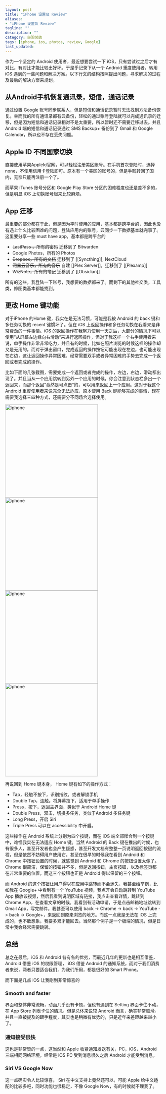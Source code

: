 ```yaml
---
layout: post
title: "iPhone 设置及 Review"
aliases:
- "iPhone 设置及 Review"
tagline: ""
description: ""
category: 经验总结
tags: [iphone, ios, photos, review, Google]
last_updated: 
---
```


作为一个坚定的 Android 使用者，最近想要尝试一下 iOS，只有尝试过之后才有对比，有对比才能比较出好坏。于是乎记录下从一个 Android 重度使用者，转用 iOS 遇到的一些问题和解决方案。以下行文的结构按照提出问题，寻求解决的过程及最后的解决方案来规划。

## 从Android手机恢复通讯录，短信，通话记录
通过设置 Google 账号同步联系人，但是短信和通话记录暂时无法找到方法备份恢复。幸而我的所有通讯录都有云备份，轻松的通过账号登陆就可以完成通讯录的迁移，但是因为短信和通话记录相对不是太重要，所以暂时还不需要迁移过去。并且 Android 端的短信和通话记录通过 SMS Backup+ 备份到了 Gmail 和 Google Calendar，所以也不存在丢失问题。

## Apple ID 不同国家切换
直接使用苹果AppleId官网，可以轻松注册美区账号。在手机首次登陆时，选择 none，不使用信用卡登陆即可。原本有一个美区的账号的，但是手贱转回了国内，无奈只能再注册一个了。

而苹果 iTunes 账号分区和 Google Play Store 分区的困难程度也还是差不多的，但是明显 iOS 上切换账号起来比较麻烦。

## App 迁移
最重要的部分都在于此，但是因为平时使用的应用，基本都是跨平台的，因此也没有遇上什么比较困难的问题，登陆应用内的账号，云同步一下数据基本就完事了。这里要分享一些 must have app，基本都是跨平台的

- ~~LastPass ，所有的密码~~ 迁移到了 Bitwarden
- Google Photos，所有的 Photos
- ~~Dropbox，所有的文档~~ 迁移到了 [[Syncthing]], NextCloud
- ~~网易云音乐，所有的音乐~~ 自建 [[Plex Server]]，迁移到了 [[Plexamp]]
- ~~WizNote，所有的笔记~~ 迁移到了 [[Obsidian]]

所有的这些，我登陆一下账号，我想要的数据都来了。而剩下的其他社交类，工具类，修图类基本都能找到。

## 更改 Home 键功能
对于iPhone 的Home 键，我实在是无法习惯，可能是我被 Android 的 back 键和多任务切换的 recent 键惯坏了。但在 iOS 上返回操作和多任务切换在我看来是非常费劲的一件事情。iOS 的返回操作在我努力使用一天之后，大部分的情况下可以使用“从屏幕左边缘向右滑动“来进行返回操作，但对于我这样一个右手使用者来说，单手操作非常非常吃力，并且有的时候，比如在照片浏览的时候这样的操作却又是无用的。而对于弹出窗口，完成返回的操作按钮可能出现在左边，也可能出现在右边，这让返回操作异常困难，经常需要双手或者异常困难的手势去完成一个返回或者完成的操作。

比如下面的几张截图，需要完成一个返回或者完成的操作，左边，右边，滑动都出现了。并且当从一个应用跳转到另外一个应用的时候，你会注意到状态栏多出一个返回来，而那个返回”竟然是可点击“的，可以用来返回上一个应用。这对于我这个 Android 重度使用者来说完全无法适应，原本使用 Back 键能够完成的事情，现在需要我选择三四种方式，还需要分不同场合选择使用。

<img src="https://lh4.googleusercontent.com/-k7LTODJdIcI/WFAQbq1d4ZI/AAAAAAABHbc/KnHT364EljIMst5RNNjoJGKD67-zmSKwQCL0B/w506-h900-no/iphone_back_1.jpg" width="300px" alt="iphone"/>

<img src="https://lh4.googleusercontent.com/-_9CYm2DdnyU/WFAQbpa9V6I/AAAAAAABHbc/mUuzEXMTN4cev9nHqXMyvH00XgBidrhygCL0B/w506-h900-no/iphone_back_2.jpg" width="300px" alt="iphone"/>

<img src="https://lh6.googleusercontent.com/-y9sIdj7XszY/WFAQbqIlBMI/AAAAAAABHbc/M95ldBUNfxQjZ9a823wIED2sKFj_UcExwCL0B/w506-h900-no/iphone_back_3.jpg" width="300px" alt="iphone"/>

<img src="https://lh6.googleusercontent.com/-7c4drqCv8SU/WFAQbs2SBpI/AAAAAAABHbc/OnmlqdzLwJ8rAM4UgM4fFhM2kUL9RTB7wCL0B/w506-h900-no/iphone_back_4.jpg" width="300px" alt="iphone"/>


再说回到 Home 键本身， Home 键有如下的操作方式：

- Tap，轻触不按下，识别指纹，或者解锁手机
- Double Tap，连触，将屏幕拉下，适用于单手操作
- Press，按下，返回主界面，类似于 Android Home 键
- Double Press，双击，切换多任务，类似于Android 多任务键
- Long Press，开启 Siri
- Triple Press 可以在 accessibility 中开启。

这些操作在 Android 系统上分别为四个按键，而在 iOS 端全部糅合到一个按键中，难怪我实在无法适应 Home 键。当然 Android 的 Back 键在推出的时候，也有很多人，甚至开发者也会产生疑惑，甚至开发文档有整整一页说明返回按键的流程，但是依然不妨碍用户使用它。甚至在很早的时候我在看到 Android 和 Chrome 中按钮设置的时候，就感觉到 Android 和 Chrome 的按钮设置太像了。Chrome 很简洁，保留的按钮并不多，但是返回按钮，主页按钮，以及标签页都在非常重要的位置，而这三个按钮也正是 Android 得以保留的三个按钮。

而 Android 的这个按钮让用户得以在应用中跳转而不会迷失，我甚至给举例，比如我在 Google+ 中看到有一个 YouTube 视频，我点开会自动跳转到 YouTube App 播放该视频，然后我看到说明区域有链接，我点击查看详情，跳转到 Chrome App，在查看文章的时候，我看到有活动申请，于是点击邮箱地址跳转到 Gmail App，写完邮件，我甚至可以使用 back -> Chrome -> back -> YouTube -> back -> Google+，来返回到原来浏览的地方。而这一点我是无法在 iOS 上完成的，也不敢想象，我要多累才能回去。当然那个例子是一个极端的情况，但是日常中我会经常需要跳转。

## 总结
总之在最后，iOS 和 Android 各有各的优劣，而最近几年的更新也是相互借鉴，Android 借鉴 iOS 的权限管理， iOS 借鉴 Android 的通知系统，而对于我们消费者来说，两者只要适合我们，为我们所用，都是很好的 Smart Phone。

而下面是几点 iOS 让我刚到非常惊喜的

### Smooth and faster
界面和整体非常流畅，动画几乎没有卡顿，但也有遇到在 Setting 界面卡住不动，在 App Store 列表卡住的情况。但是总体来说较 Android 而言，确实非常顺滑。并且一直被提及的跟手程度，其实也是稍微有优势的，只是近年来差距越来越小了。

### 通知接受很快
这也是非常赞的一点，这当然和 Apple 收紧通知发送有关，PC，iOS，Android 三端相同网络环境，经常是 iOS PC 受到消息很久之后 Android 才能受到消息。

### Siri VS Google Now
这一点确实令人比较惊喜， Siri 在中文支持上竟然还可以，可能 Apple 给中文适配的比较多吧，同时功能也很稳定，不像 Google Now，有的时候就不理我了。

